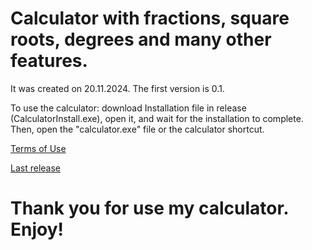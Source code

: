 # Calculator with fractions, square roots, degrees and many other features.
It was created on 20.11.2024. The first version is 0.1.

To use the calculator: download  Installation file in release (CalculatorInstall.exe), open it, and wait for the installation to complete. Then, open the "calculator.exe" file or the calculator shortcut.

[Terms of Use](https://sites.google.com/view/terms-calculator-kirillhojji/ㅤ)

[Last release](https://github.com/KirillHojji/AdvanceCalculatorWithFractions-KirillHojji/releases)

# Thank you for use my calculator. Enjoy!
